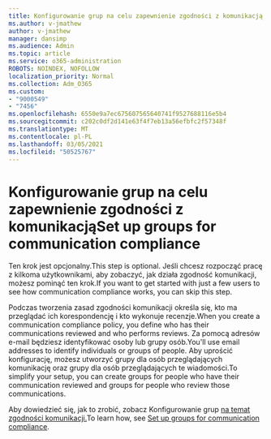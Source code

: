 ```yaml
---
title: Konfigurowanie grup na celu zapewnienie zgodności z komunikacją
ms.author: v-jmathew
author: v-jmathew
manager: dansimp
ms.audience: Admin
ms.topic: article
ms.service: o365-administration
ROBOTS: NOINDEX, NOFOLLOW
localization_priority: Normal
ms.collection: Adm_O365
ms.custom:
- "9000549"
- "7456"
ms.openlocfilehash: 6550e9a7ec675607565640741f9527688116e5b4
ms.sourcegitcommit: c202c0df2d141e63f4f7eb13a56efbfc2f57348f
ms.translationtype: MT
ms.contentlocale: pl-PL
ms.lasthandoff: 03/05/2021
ms.locfileid: "50525767"
---
```

# <a name="set-up-groups-for-communication-compliance"></a><span data-ttu-id="b6079-102">Konfigurowanie grup na celu zapewnienie zgodności z komunikacją</span><span class="sxs-lookup"><span data-stu-id="b6079-102">Set up groups for communication compliance</span></span>

<span data-ttu-id="b6079-103">Ten krok jest opcjonalny.</span><span class="sxs-lookup"><span data-stu-id="b6079-103">This step is optional.</span></span> <span data-ttu-id="b6079-104">Jeśli chcesz rozpocząć pracę z kilkoma użytkownikami, aby zobaczyć, jak działa zgodność komunikacji, możesz pominąć ten krok.</span><span class="sxs-lookup"><span data-stu-id="b6079-104">If you want to get started with just a few users to see how communication compliance works, you can skip this step.</span></span>  
  
<span data-ttu-id="b6079-105">Podczas tworzenia zasad zgodności komunikacji określa się, kto ma przeglądać ich korespondencję i kto wykonuje recenzje.</span><span class="sxs-lookup"><span data-stu-id="b6079-105">When you create a communication compliance policy, you define who has their communications reviewed and who performs reviews.</span></span> <span data-ttu-id="b6079-106">Za pomocą adresów e-mail będziesz identyfikować osoby lub grupy osób.</span><span class="sxs-lookup"><span data-stu-id="b6079-106">You'll use email addresses to identify individuals or groups of people.</span></span> <span data-ttu-id="b6079-107">Aby uprościć konfigurację, możesz utworzyć grupy dla osób przeglądających komunikację oraz grupy dla osób przeglądających te wiadomości.</span><span class="sxs-lookup"><span data-stu-id="b6079-107">To simplify your setup, you can create groups for people who have their communication reviewed and groups for people who review those communications.</span></span>  
  
<span data-ttu-id="b6079-108">Aby dowiedzieć się, jak to zrobić, zobacz Konfigurowanie grup [na temat zgodności komunikacji.](https://go.microsoft.com/fwlink/?linkid=2129594)</span><span class="sxs-lookup"><span data-stu-id="b6079-108">To learn how, see [Set up groups for communication compliance](https://go.microsoft.com/fwlink/?linkid=2129594).</span></span>
